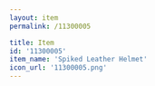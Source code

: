 ```yaml
---
layout: item
permalink: /11300005

title: Item
id: '11300005'
item_name: 'Spiked Leather Helmet'
icon_url: '11300005.png'
---
```

